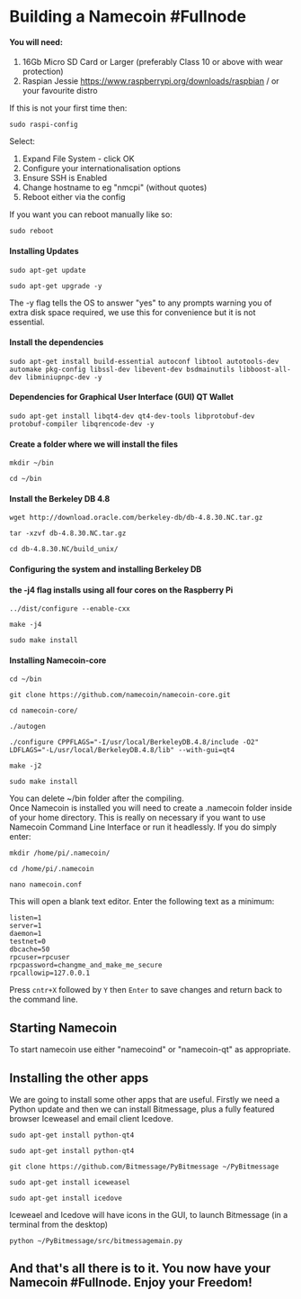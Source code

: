 # Building a Namecoin #Fullnode

#### You will need:
1. 16Gb Micro SD Card or Larger (preferably Class 10 or above with wear protection)
2. Raspian Jessie https://www.raspberrypi.org/downloads/raspbian / or your favourite distro

If this is not your first time then:
```
sudo raspi-config
```
Select:  
1. Expand File System - click OK
2. Configure your internationalisation options
3. Ensure SSH is Enabled
4. Change hostname to eg "nmcpi" (without quotes)
5. Reboot either via the config 

If you want you can reboot manually like so:
```
sudo reboot
```
#### Installing Updates

```
sudo apt-get update
```  
```
sudo apt-get upgrade -y
```  
The -y flag tells the OS to answer "yes" to any prompts warning you of extra disk space required, we use this for convenience but it is not essential.  


#### Install the dependencies
```
sudo apt-get install build-essential autoconf libtool autotools-dev automake pkg-config libssl-dev libevent-dev bsdmainutils libboost-all-dev libminiupnpc-dev -y

```

#### Dependencies for Graphical User Interface (GUI) QT Wallet
```
sudo apt-get install libqt4-dev qt4-dev-tools libprotobuf-dev protobuf-compiler libqrencode-dev -y
```

#### Create a folder where we will install the files
```
mkdir ~/bin
```  
```
cd ~/bin
```

#### Install the Berkeley DB 4.8
```
wget http://download.oracle.com/berkeley-db/db-4.8.30.NC.tar.gz
```  
```
tar -xzvf db-4.8.30.NC.tar.gz
```  
```
cd db-4.8.30.NC/build_unix/
```  

#### Configuring the system and installing Berkeley DB  
#### the -j4 flag installs using all four cores on the Raspberry Pi  
```
../dist/configure --enable-cxx
```  
```
make -j4
```  
```
sudo make install
```  

#### Installing Namecoin-core
```
cd ~/bin
```   
```
git clone https://github.com/namecoin/namecoin-core.git
```  
```
cd namecoin-core/
```  
```
./autogen
```  
```
./configure CPPFLAGS="-I/usr/local/BerkeleyDB.4.8/include -O2" LDFLAGS="-L/usr/local/BerkeleyDB.4.8/lib" --with-gui=qt4
```

```
make -j2
``` 
```
sudo make install
```  

You can delete ~/bin folder after the compiling.  
Once Namecoin is installed you will need to create a .namecoin folder inside of your home directory. This is really on necessary if you want to use Namecoin Command Line Interface or run it headlessly. If you do simply enter:  
```
mkdir /home/pi/.namecoin/
```   
```
cd /home/pi/.namecoin
```  
```
nano namecoin.conf
```  
This will open a blank text editor. Enter the following text as a minimum:
```
listen=1
server=1
daemon=1
testnet=0
dbcache=50
rpcuser=rpcuser
rpcpassword=changme_and_make_me_secure
rpcallowip=127.0.0.1
```
Press ```cntr+X``` followed by ```Y``` then ```Enter``` to save changes and return back to the command line.

## Starting Namecoin

To start namecoin use either "namecoind" or "namecoin-qt" as appropriate.

## Installing the other apps

We are going to install some other apps that are useful. Firstly we need a Python update and then we can install Bitmessage, plus a fully featured browser Iceweasel and email client Icedove.
```
sudo apt-get install python-qt4
```
```
sudo apt-get install python-qt4
```
```
git clone https://github.com/Bitmessage/PyBitmessage ~/PyBitmessage
```
```
sudo apt-get install iceweasel
```  
```
sudo apt-get install icedove
```  

Iceweael and Icedove will have icons in the GUI, to launch Bitmessage (in a terminal from the desktop)
```  
python ~/PyBitmessage/src/bitmessagemain.py
```  

## And that's all there is to it. You now have your Namecoin #Fullnode. Enjoy your Freedom!
